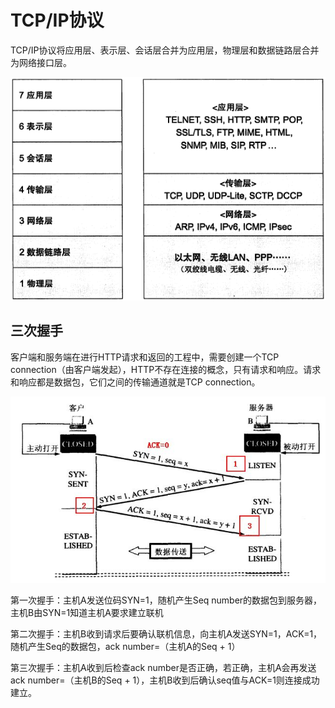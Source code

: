 # TCP/IP协议

TCP/IP协议将应用层、表示层、会话层合并为应用层，物理层和数据链路层合并为网络接口层。

![](/assets/TCP/IP.png)

## 三次握手

客户端和服务端在进行HTTP请求和返回的工程中，需要创建一个TCP connection（由客户端发起），HTTP不存在连接的概念，只有请求和响应。请求和响应都是数据包，它们之间的传输通道就是TCP connection。

![](/assets/三次握手.png)

第一次握手：主机A发送位码SYN=1，随机产生Seq number的数据包到服务器，主机B由SYN=1知道主机A要求建立联机

第二次握手：主机B收到请求后要确认联机信息，向主机A发送SYN=1，ACK=1，随机产生Seq的数据包，ack number=（主机A的Seq + 1）

第三次握手：主机A收到后检查ack number是否正确，若正确，主机A会再发送ack number=（主机B的Seq + 1），主机B收到后确认seq值与ACK=1则连接成功建立。

